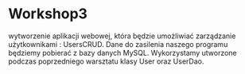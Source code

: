 # Workshop3
wytworzenie aplikacji webowej, która będzie umożliwiać zarządzanie użytkownikami : UsersCRUD.
Dane do zasilenia naszego programu będziemy pobierać z bazy danych MySQL. Wykorzystamy utworzone podczas poprzedniego warsztatu klasy User oraz UserDao.

